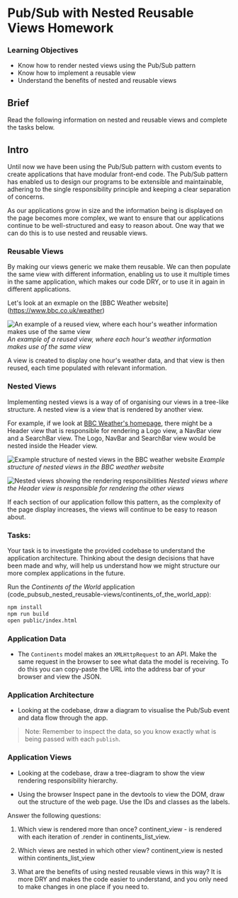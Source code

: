# Pub/Sub with Nested Reusable Views Homework

### Learning Objectives
- Know how to render nested views using the Pub/Sub pattern
- Know how to implement a reusable view
- Understand the benefits of nested and reusable views

## Brief

Read the following information on nested and reusable views and complete the tasks below.

## Intro

Until now we have been using the Pub/Sub pattern with custom events to create applications that have modular front-end code. The Pub/Sub pattern has enabled us to design our programs to be extensible and maintainable, adhering to the single responsibility principle and keeping a clear separation of concerns.

As our applications grow in size and the information being is displayed on the page becomes more complex, we want to ensure that our applications continue to be well-structured and easy to reason about. One way that we can do this is to use nested and reusable views.  

### Reusable Views

By making our views generic we make them reusable. We can then populate the same view with different information, enabling us to use it multiple times in the same application, which makes our code DRY, or to use it in again in different applications.

Let's look at an exmaple on the [BBC Weather website] (https://www.bbc.co.uk/weather)

![An example of a reused view, where each hour's weather information makes use of the same view](images/reusable_views_weather.png)
*An example of a reused view, where each hour's weather information makes use of the same view*

A view is created to display one hour's weather data, and that view is then reused, each time populated with relevant information.

### Nested Views

Implementing nested views is a way of of organising our views in a tree-like structure. A nested view is a view that is rendered by another view.

For example, if we look at [BBC Weather's homepage](https://www.bbc.co.uk/weather), there might be a Header view that is responsible for rendering a Logo view, a NavBar view and a SearchBar view. The Logo, NavBar and SearchBar view would be nested inside the Header view.

![Example structure of nested views in the BBC weather website](images/nested_views.png)
*Example structure of nested views in the BBC weather website*

![Nested views showing the rendering responsibilities](images/view_render_responsibilties_weather.png)
*Nested views where the Header view is responsible for rendering the other views*

If each section of our application follow this pattern, as the complexity of the page display increases, the views will continue to be easy to reason about.

### Tasks:

Your task is to investigate the provided codebase to understand the application architecture. Thinking about the design decisions that have been made and why, will help us understand how we might structure our more complex applications in the future.

Run the _Continents of the World_ application (code_pubsub_nested_reusable-views/continents_of_the_world_app):

```bash
npm install
npm run build
open public/index.html
```

### Application Data

- The `Continents` model makes an `XMLHttpRequest` to an API. Make the same request in the browser to see what data the model is receiving. To do this you can copy-paste the URL into the address bar of your browser and view the JSON.

### Application Architecture

- Looking at the codebase, draw a diagram to visualise the Pub/Sub event and data flow through the app.

> Note: Remember to inspect the data, so you know exactly what is being passed with each `publish`.

### Application Views

- Looking at the codebase, draw a tree-diagram to show the view rendering responsibility hierarchy.

- Using the browser Inspect pane in the devtools to view the DOM, draw out the structure of the web page. Use the IDs and classes as the labels.

Answer the following questions:

1. Which view is rendered more than once?
continent_view - is rendered with each iteration of .render in continents_list_view.

2. Which views are nested in which other view?
continent_view is nested within continents_list_view

3. What are the benefits of using nested reusable views in this way?
It is more DRY and makes the code easier to understand, and you only need to make changes in one place if you need to.
